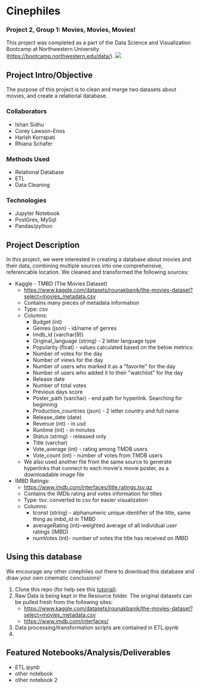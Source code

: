 # Cinephiles
### Project 2, Group 1: Movies, Movies, Movies!
This project was completed as a part of the Data Science and Visualization Bootcamp at Northwestern University (https://bootcamp.northwestern.edu/data/).
![](https://hips.hearstapps.com/hmg-prod.s3.amazonaws.com/images/fall-movies-index-1628968089.jpg)
## Project Intro/Objective
The purpose of this project is to clean and merge two datasets about movies, and create a relational database. 

### Collaborators
* Ishan Sidhu
* Corey Lawson-Enos
* Harish Korrapati 
* Rhiana Schafer


### Methods Used
* Relational Database
* ETL
* Data Cleaning

### Technologies
* Jupyter Notebook
* PostGres, MySql
* Pandas/python

## Project Description
In this project, we were interested in creating a database about movies and their data, combining multiple sources into one comprehensive, referencable location. We cleaned and transformed the following sources:

* Kaggle - TMBD (The Movies Dataset)
   * https://www.kaggle.com/datasets/rounakbanik/the-movies-dataset?select=movies_metadata.csv
   * Contains many pieces of metadata information
   * Type: csv
   * Columns: 
        * Budget (int) 
        * Genres (json) - id/name of genres
        * Imdb_id (varchar(9)) 
        * Original_language (string) - 2 letter language type
        * Popularity (float) - values calculated based on the below metrics:
        * Number of votes for the day
        * Number of views for the day
        * Number of users who marked it as a "favorite" for the day
        * Number of users who added it to their "watchlist" for the day
        * Release date
        * Number of total votes
        * Previous days score
        * Poster_path (varchar) - end path for hyperlink. Searching for beginning
        * Production_countries (json) - 2 letter country and full name 
        * Release_date (date) 
        * Revenue (int) - in usd
        * Runtime (int) - in minutes
        * Status (string) - released only
        * Title (varchar)
        * Vote_average (int) - rating among TMDB users
        * Vote_count (int) - number of votes from TMDB users
    * We also used another file from the same source to generate hyperlinks that connect to each movie's movie poster, as a downloadable image file
* IMBD Ratings: 
    * https://www.imdb.com/interfaces/title.ratings.tsv.gz
    * Contains the IMDb rating and votes information for titles
    * Type: tsv: converted to csv for easier visualization
    * Columns: 
        * tconst (string) - alphanumeric unique identifier of the title, same thing as imbd_id in TMBD
        * averageRating (int)–weighted average of all individual user ratings (IMBD)
        * numVotes (int)- number of votes the title has received on IMBD

## Using this database
We encourage any other cinephiles out there to download this database and draw your own cinematic conclusions!

1. Clone this repo (for help see this [tutorial](https://help.github.com/articles/cloning-a-repository/)).
2. Raw Data is being kept in the Resource folder. The original datasets can be pulled fresh from the following sites:
    * https://www.kaggle.com/datasets/rounakbanik/the-movies-dataset?select=movies_metadata.csv
    * https://www.imdb.com/interfaces/
3. Data processing/transformation scripts are contained in ETL.ipynb
4. 

## Featured Notebooks/Analysis/Deliverables
* ETL.ipynb
* other notebook
* other notebook 2